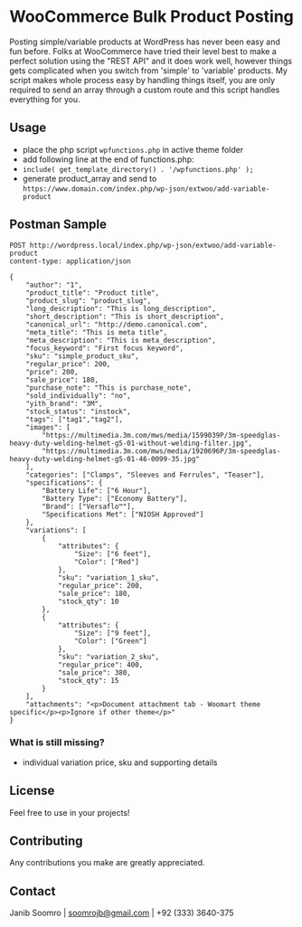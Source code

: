 # WooCommerce Bulk Product Posting

Posting simple/variable products at WordPress has never been easy and fun before. Folks at WooCommerce have tried their level best to make a perfect solution using the "REST API" and it does work well, however things gets complicated when you switch from 'simple' to 'variable' products. My script makes whole process easy by handling things itself, you are only required to send an array through a custom route and this script handles everything for you.

## Usage
+ place the php script ```wpfunctions.php``` in active theme folder
+ add following line at the end of functions.php:
+ ```include( get_template_directory() . '/wpfunctions.php' );```
+ generate product_array and send to ```https://www.domain.com/index.php/wp-json/extwoo/add-variable-product```

## Postman Sample

```
POST http://wordpress.local/index.php/wp-json/extwoo/add-variable-product
content-type: application/json

{
    "author": "1",
    "product_title": "Product title",
    "product_slug": "product_slug",
    "long_description": "This is long_description",
    "short_description": "This is short_description",
    "canonical_url": "http://demo.canonical.com",
    "meta_title": "This is meta title",
    "meta_description": "This is meta_description",
    "focus_keyword": "First focus keyword",
    "sku": "simple_product_sku",
    "regular_price": 200,
    "price": 200,
    "sale_price": 180,
    "purchase_note": "This is purchase_note",
    "sold_individually": "no",
    "yith_brand": "3M",
    "stock_status": "instock",
    "tags": ["tag1","tag2"],
    "images": [
        "https://multimedia.3m.com/mws/media/1599039P/3m-speedglas-heavy-duty-welding-helmet-g5-01-without-welding-filter.jpg",
        "https://multimedia.3m.com/mws/media/1920696P/3m-speedglas-heavy-duty-welding-helmet-g5-01-46-0099-35.jpg"
    ],
    "categories": ["Clamps", "Sleeves and Ferrules", "Teaser"],
    "specifications": {
        "Battery Life": ["6 Hour"],
        "Battery Type": ["Economy Battery"],
        "Brand": ["Versaflo™"],
        "Specifications Met": ["NIOSH Approved"]
    },
    "variations": [
        {
            "attributes": {
                "Size": ["6 feet"],
                "Color": ["Red"]
            },
            "sku": "variation_1_sku",
            "regular_price": 200,
            "sale_price": 180,
            "stock_qty": 10
        },
        {
            "attributes": {
                "Size": ["9 feet"],
                "Color": ["Green"]
            },
            "sku": "variation_2_sku",
            "regular_price": 400,
            "sale_price": 380,
            "stock_qty": 15
        }
    ],
    "attachments": "<p>Document attachment tab - Woomart theme specific</p><p>Ignore if other theme</p>"
}
```

### What is still missing?
+ individual variation price, sku and supporting details

## License
Feel free to use in your projects!

## Contributing
Any contributions you make are greatly appreciated.

## Contact

Janib Soomro | soomrojb@gmail.com | +92 (333) 3640-375